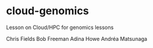# cloud-genomics
Lesson on Cloud/HPC for genomics lessons

Chris Fields
Bob Freeman
Adina Howe
Andréa Matsunaga
